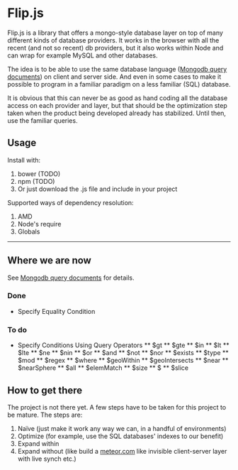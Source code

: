 # Flip.js

Flip.js is a library that offers a mongo-style database layer on top of many different kinds of
database providers. It works in the browser with all the recent (and not so recent) db providers,
but it also works within Node and can wrap for example MySQL and other databases.

The idea is to be able to use the same database language
([Mongodb query documents](http://docs.mongodb.org/manual/tutorial/query-documents/)) on client and
server side. And even in some cases to make it possible to program in a familiar paradigm on a
less familiar (SQL) database.

It is obvious that this can never be as good as hand coding all the database access on each provider
and layer, but that should be the optimization step taken when the product being developed already has
stabilized. Until then, use the familiar queries.

## Usage

Install with:

1. bower (TODO)
1. npm (TODO)
1. Or just download the .js file and include in your project

Supported ways of dependency resolution:

1. AMD
1. Node's require
1. Globals

- - -

## Where we are now

See [Mongodb query documents](http://docs.mongodb.org/manual/tutorial/query-documents/) for details.

### Done

* Specify Equality Condition

### To do

* Specify Conditions Using Query Operators
** $gt
** $gte
** $in
** $lt
** $lte
** $ne
** $nin
** $or
** $and
** $not
** $nor
** $exists
** $type
** $mod
** $regex
** $where
** $geoWithin
** $geoIntersects
** $near
** $nearSphere
** $all
** $elemMatch
** $size
** $
** $slice


## How to get there

The project is not there yet. A few steps have to be taken for this project to be mature. The steps are:

1. Naïve (just make it work any way we can, in a handful of environments)
1. Optimize (for example, use the SQL databases' indexes to our benefit)
1. Expand within
1. Expand without (like build a [meteor.com](http://meteor.com) like invisible client-server layer with live synch etc.)
